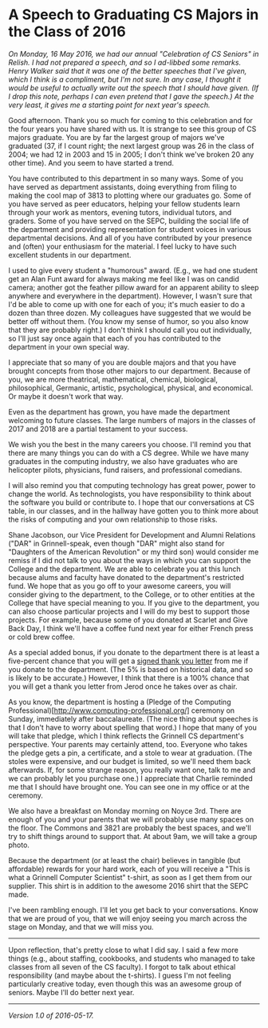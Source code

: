 A Speech to Graduating CS Majors in the Class of 2016
=====================================================

*On Monday, 16 May 2016, we had our annual "Celebration of CS Seniors"
in Relish.  I had not prepared a speech, and so I ad-libbed some remarks.
Henry Walker said that it was one of the better speeches that I've 
given, which I think is a compliment, but I'm not sure.  In any case,
I thought it would be useful to actually write out the speech that I
should have given. (If I drop this note, perhaps I can even pretend
that I gave the speech.)  At the very least, it gives me a starting
point for next year's speech.*

Good afternoon.  Thank you so much for coming to this celebration and
for the four years you have shared with us.  It is strange to see this
group of CS majors graduate.  You are by far the largest group of majors
we've graduated (37, if I count right; the next largest group was 26
in the class of 2004; we had 12 in 2003 and 15 in 2005; I don't think
we've broken 20 any other time).  And you seem to have started a trend.

You have contributed to this department in so many ways.  Some of you have
served as department assistants, doing everything from filing to making
the cool map of 3813 to plotting where our graduates go.  Some of you have
served as peer educators, helping your fellow students learn through your
work as mentors, evening tutors, individual tutors, and graders.  Some of
you have served on the SEPC, building the social life of the department
and providing representation for student voices in various departmental
decisions.  And all of you have contributed by your presence and (often)
your enthusiasm for the material.  I feel lucky to have such excellent
students in our department.

I used to give every student a "humorous" award.  (E.g., we had one
student get an Alan Funt award for always making me feel like I was
on candid camera; another got the feather pillow award for an apparent
ability to sleep anywhere and everywhere in the department).  However,
I wasn't sure that I'd be able to come up with one for each of you;
it's much easier to do a dozen than three dozen.  My colleagues have
suggested that we would be better off without them.  (You know my sense
of humor, so you also know that they are probably right.)  I don't think
I should call you out individually, so I'll just say once again that
each of you has contributed to the department in your own special way.

I appreciate that so many of you are double majors and that you
have brought concepts from those other majors to our department.
Because of you, we are more theatrical, mathematical, chemical,
biological, philosophical, Germanic, artistic, psychological, physical,
and economical.  Or maybe it doesn't work that way.

Even as the department has grown, you have made the department welcoming
to future classes.  The large numbers of majors in the classes of 2017
and 2018 are a partial testament to your success.

We wish you the best in the many careers you choose.  I'll remind you
that there are many things you can do with a CS degree.  While we have
many graduates in the computing industry, we also have graduates who
are helicopter pilots, physicians, fund raisers, and professional comedians.

I will also remind you that computing technology has great power,
power to change the world.  As technologists, you have responsibility
to think about the software you build or contribute to.  I hope that our
conversations at CS table, in our classes, and in the hallway have gotten
you to think more about the risks of computing and your own relationship
to those risks.

Shane Jacobson, our Vice President for Development and Alumni Relations
("DAR" in Grinnell-speak, even though "DAR" might also stand for
"Daughters of the American Revolution" or my third son) would consider
me remiss if I did not talk to you about the ways in which you can
support the College and the department.  We are able to celebrate you
at this lunch because alums and faculty have donated to the department's
restricted fund.  We hope that as you go off to your awesome careers,
you will consider giving to the department, to the College, or to other
entities at the College that have special meaning to you.  If you give 
to the department, you can also choose particular projects and I will do
my best to support those projects.  For example, because some of you
donated at Scarlet and Give Back Day, I think we'll have a coffee fund
next year for either French press or cold brew coffee.

As a special added bonus, if you donate to the department there is
at least a five-percent chance that you will get a [signed thank you
letter](donor-thank-you.html) from me if you donate to the department.
(The 5% is based on historical data, and so is likely to be accurate.)
However, I think that there is a 100% chance that you will get a thank
you letter from Jerod once he takes over as chair.

As you know, the department is hosting a (Pledge of the Computing
Professional)[http://www.computing-professional.org/] ceremony on Sunday,
immediately after baccalaureate.  (The nice thing about speeches is
that I don't have to worry about spelling that word.)  I hope that
many of you will take that pledge, which I think reflects the Grinnell
CS department's perspective.  Your parents may certainly attend, too.
Everyone who takes the pledge gets a pin, a certificate, and a stole
to wear at graduation.  (The stoles were expensive, and our budget is
limited, so we'll need them back afterwards.  If, for some strange reason,
you really want one, talk to me and we can probably let you purchase one.)
I appreciate that Charlie reminded me that I should have brought one.
You can see one in my office or at the ceremony.

We also have a breakfast on Monday morning on Noyce 3rd.  There are
enough of you and your parents that we will probably use many spaces
on the floor.  The Commons and 3821 are probably the best spaces, and
we'll try to shift things around to support that.  At about 9am, we will
take a group photo.

Because the department (or at least the chair) believes in tangible
(but affordable) rewards for your hard work, each of you will receive a
"This is what a Grinnell Computer Scientist" t-shirt, as soon as I get
them from our supplier.  This shirt is in addition to the awesome 2016
shirt that the SEPC made.

I've been rambling enough.  I'll let you get back to your conversations.
Know that we are proud of you, that we will enjoy seeing you march 
across the stage on Monday, and that we will miss you.

---

Upon reflection, that's pretty close to what I did say.  I said a few
more things (e.g., about staffing, cookbooks, and students who managed
to take classes from all seven of the CS faculty).  I forgot to talk
about ethical responsibility (and maybe about the t-shirts).  I guess
I'm not feeling particularly creative today, even though this was an
awesome group of seniors.  Maybe I'll do better next year.

---

*Version 1.0 of 2016-05-17.*
